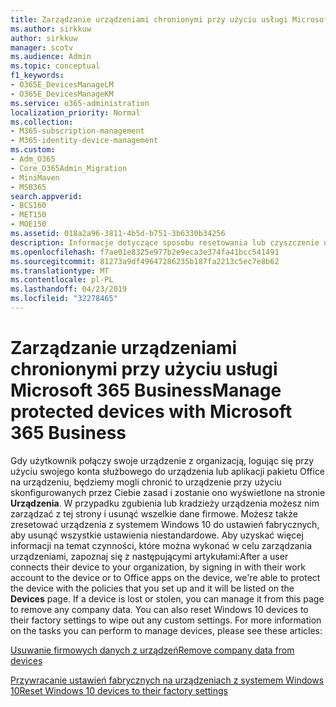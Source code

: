 ```yaml
---
title: Zarządzanie urządzeniami chronionymi przy użyciu usługi Microsoft 365 Business
ms.author: sirkkuw
author: sirkkuw
manager: scotv
ms.audience: Admin
ms.topic: conceptual
f1_keywords:
- O365E_DevicesManageLM
- O365E_DevicesManageKM
ms.service: o365-administration
localization_priority: Normal
ms.collection:
- M365-subscription-management
- M365-identity-device-management
ms.custom:
- Adm_O365
- Core_O365Admin_Migration
- MiniMaven
- MSB365
search.appverid:
- BCS160
- MET150
- MOE150
ms.assetid: 018a2a96-3811-4b5d-b751-3b6330b34256
description: Informacje dotyczące sposobu resetowania lub czyszczenie urządzeń, które jest zarządzany poprzez zasady ochrony.
ms.openlocfilehash: f7ae01e8325e977b2e9eca3e374fa41bcc541491
ms.sourcegitcommit: 81273a9df49647286235b187fa2213c5ec7e8b62
ms.translationtype: MT
ms.contentlocale: pl-PL
ms.lasthandoff: 04/23/2019
ms.locfileid: "32278465"
---
```

# <a name="manage-protected-devices-with-microsoft-365-business"></a><span data-ttu-id="96d5d-103">Zarządzanie urządzeniami chronionymi przy użyciu usługi Microsoft 365 Business</span><span class="sxs-lookup"><span data-stu-id="96d5d-103">Manage protected devices with Microsoft 365 Business</span></span>

<span data-ttu-id="96d5d-p101">Gdy użytkownik połączy swoje urządzenie z organizacją, logując się przy użyciu swojego konta służbowego do urządzenia lub aplikacji pakietu Office na urządzeniu, będziemy mogli chronić to urządzenie przy użyciu skonfigurowanych przez Ciebie zasad i zostanie ono wyświetlone na stronie **Urządzenia**. W przypadku zgubienia lub kradzieży urządzenia możesz nim zarządzać z tej strony i usunąć wszelkie dane firmowe. Możesz także zresetować urządzenia z systemem Windows 10 do ustawień fabrycznych, aby usunąć wszystkie ustawienia niestandardowe. Aby uzyskać więcej informacji na temat czynności, które można wykonać w celu zarządzania urządzeniami, zapoznaj się z następującymi artykułami:</span><span class="sxs-lookup"><span data-stu-id="96d5d-p101">After a user connects their device to your organization, by signing in with their work account to the device or to Office apps on the device, we're able to protect the device with the policies that you set up and it will be listed on the **Devices** page. If a device is lost or stolen, you can manage it from this page to remove any company data. You can also reset Windows 10 devices to their factory settings to wipe out any custom settings. For more information on the tasks you can perform to manage devices, please see these articles:</span></span> 
  
[<span data-ttu-id="96d5d-108">Usuwanie firmowych danych z urządzeń</span><span class="sxs-lookup"><span data-stu-id="96d5d-108">Remove company data from devices</span></span>](remove-company-data.md)
  
[<span data-ttu-id="96d5d-109">Przywracanie ustawień fabrycznych na urządzeniach z systemem Windows 10</span><span class="sxs-lookup"><span data-stu-id="96d5d-109">Reset Windows 10 devices to their factory settings</span></span>](reset-devices-to-factory-settings.md)
  

